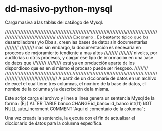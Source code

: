 # dd-masivo-python-mysql
Carga masiva a las tablas del catálogo de Mysql.

////////////////////////////////////////////////////////////////////////////////////////////////////////////////////////////////////
//////////  Escenario : Es bastante típico que los desarrolladores y/o Dba's, creen las bases de datos sin documentarlas    /////////
/////////               mas sin embargo, la documentación es necesaria en procesos de mejoramiento tendiente a mas altos    /////////
/////////               niveles, por auditorías u otros procesos, y cargar ese tipo de información en una base de datos que /////////
/////////               está ya en producción aparte de los dispondioso que es en si mismo el proceso puede ser riesgoso.   /////////
/////////////////////////////////////////////////////////////////////////////////////////////////////////////////////////////////////
A partir de un diccionario de datos en un archivo de excel el cual tiene tres columnas, el nombre de la base de datos, el nombre de la columna y la descripción de la misma. 

Este script carga el archivo y linea a linea genera un sentencia Mysql de la forma :
(Ej ) ALTER TABLE banco CHANGE id_banco id_banco int(11) NOT NULL auto_increment COMMENT 'Aqui el comentario de la columna' ;

Una vez creada la sentencia, la ejecuta con el fin de actualizar el diccionario de datos para la columna específica.


